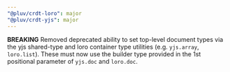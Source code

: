 ```yaml
---
"@pluv/crdt-loro": major
"@pluv/crdt-yjs": major
---
```


**BREAKING** Removed deprecated ability to set top-level document types via the yjs shared-type and loro container type utilities (e.g. `yjs.array`, `loro.list`). These must now use the builder type provided in the 1st positional parameter of `yjs.doc` and `loro.doc`.

